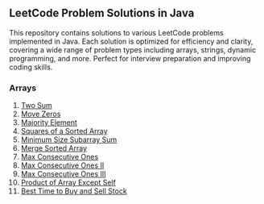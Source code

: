 ## LeetCode Problem Solutions in Java
This repository contains solutions to various LeetCode problems implemented in Java. Each solution is optimized for efficiency and clarity, covering a wide range of problem types including arrays, strings, dynamic programming, and more. Perfect for interview preparation and improving coding skills.

### Arrays
1. <a href='https://github.com/ijasmoopan/leetcode-java/blob/master/Two%20Sum/Solution.java'>Two Sum</a>
2. <a href='https://github.com/ijasmoopan/leetcode-java/blob/master/Move%20Zeros/Solution.java'>Move Zeros</a>
3. <a href='https://github.com/ijasmoopan/leetcode-java/blob/master/Majority%20Element/Solution.java'>Majority Element</a>
4. <a href='https://github.com/ijasmoopan/leetcode-java/blob/master/Squares%20of%20a%20Sorted%20Array/Solution.java'>Squares of a Sorted Array</a>
5. <a href='https://github.com/ijasmoopan/leetcode-java/blob/master/Minimum%20Size%20Subarray%20Sum/Solution.java'>Minimum Size Subarray Sum</a>
6. <a href='https://github.com/ijasmoopan/leetcode-java/blob/master/Merge%20Sorted%20Array/Solution.java'>Merge Sorted Array</a>
7. <a href='https://github.com/ijasmoopan/leetcode-java/blob/master/Max%20Consecutive%20Ones/Solution.java'>Max Consecutive Ones</a>
8. <a href='https://github.com/ijasmoopan/leetcode-java/blob/master/Max%20Consecutive%20Ones%20II/Solution.java'>Max Consecutive Ones II</a>
9. <a href='https://github.com/ijasmoopan/leetcode-java/blob/master/Max%20Consecutive%20Ones%20III/Solution.java'>Max Consecutive Ones III</a>
10. <a href='https://github.com/ijasmoopan/leetcode-java/blob/master/Product%20of%20Array%20Except%20Self/Solution.java'>Product of Array Except Self</a>
11. <a href='https://github.com/ijasmoopan/leetcode-java/blob/master/Best%20Time%20to%20Buy%20and%20Sell%20Stock/Solution.java'>Best Time to Buy and Sell Stock</a>
